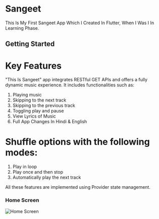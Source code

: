 # Sangeet

This Is My First Sangeet App Which I Created In Flutter, When I Was I In Learning Phase.
## Getting Started

# Key Features
"This Is Sangeet" app integrates RESTful GET APIs and offers a fully dynamic music experience. It includes functionalities such as:

1) Playing music
2) Skipping to the next track
3) Skipping to the previous track
4) Toggling play and pause
5) View Lyrics of Music
6) Full App Changes In Hindi & English 

# Shuffle options with the following modes:
1) Play in loop
2) Play once and then stop
3) Automatically play the next track
 
All these features are implemented using Provider state management.

### Home Screen
![Home Screen](https://github.com/hipravinpatidar/Sangeet/tree/master/Homeeng[1].jpg)

